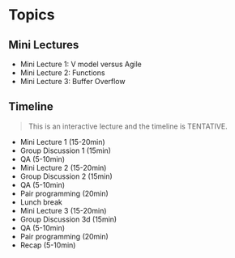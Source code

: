 
# Topics

## Mini Lectures
- Mini Lecture 1: V model versus Agile
- Mini Lecture 2: Functions
- Mini Lecture 3: Buffer Overflow


## Timeline

> This is an interactive lecture and the timeline is TENTATIVE.

- Mini Lecture 1 (15-20min)
- Group Discussion 1 (15min)
- QA (5-10min)
- Mini Lecture 2 (15-20min)
- Group Discussion 2 (15min)
- QA (5-10min)
- Pair programming (20min)
- Lunch break
- Mini Lecture 3 (15-20min)
- Group Discussion 3d (15min)
- QA (5-10min)
- Pair programming (20min)
- Recap (5-10min)